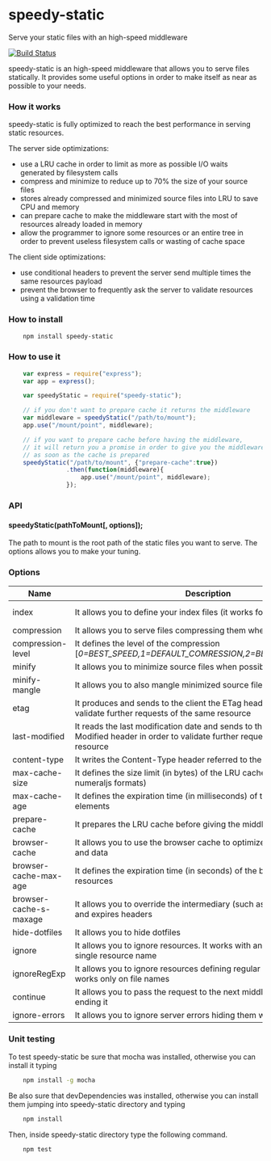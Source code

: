 # speedy-static
Serve your static files with an high-speed middleware

[![Build Status][travis-image]][travis-url]

speedy-static is an high-speed middleware that allows you to serve files statically.
It provides some useful options in order to make itself as near as possible to your needs.

### How it works

speedy-static is fully optimized to reach the best performance in serving static resources.

The server side optimizations:
* use a LRU cache in order to limit as more as possible I/O waits generated by filesystem calls
* compress and minimize to reduce up to 70% the size of your source files
* stores already compressed and minimized source files into LRU to save CPU and memory
* can prepare cache to make the middleware start with the most of resources already loaded in memory
* allow the programmer to ignore some resources or an entire tree in order to prevent useless filesystem calls or wasting of cache space

The client side optimizations:
* use conditional headers to prevent the server send multiple times the same resources payload
* prevent the browser to frequently ask the server to validate resources using a validation time


### How to install
```bash
    npm install speedy-static
```


### How to use it
```javascript
    var express = require("express");
    var app = express();

    var speedyStatic = require("speedy-static");

    // if you don't want to prepare cache it returns the middleware
    var middleware = speedyStatic("/path/to/mount");
    app.use("/mount/point", middleware);

    // if you want to prepare cache before having the middleware,
    // it will return you a promise in order to give you the middleware
    // as soon as the cache is prepared
    speedyStatic("/path/to/mount", {"prepare-cache":true})
                .then(function(middleware){
                    app.use("/mount/point", middleware);
                });
```


### API

#### speedyStatic(pathToMount[, options]);
The path to mount is the root path of the static files you want to serve.
The options allows you to make your tuning.


### Options

Name | Description | Default
---|---|---
index | It allows you to define your index files (it works for all the directories) | ["index.html", "index.htm"]
compression | It allows you to serve files compressing them when possible | true
compression-level | It defines the level of the compression [*0=BEST_SPEED,1=DEFAULT_COMRESSION,2=BEST_COMPRESSION*] | 1
minify | It allows you to minimize source files when possibile [*.js,.css,.json*] | false
minify-mangle | It allows you to also mangle minimized source files | true
etag | It produces and sends to the client the ETag header in order to validate further requests of the same resource | true
last-modified | It reads the last modification date and sends to the client the Last-Modified header in order to validate further requests of the same resource | true
content-type | It writes the Content-Type header referred to the requested resource | true
max-cache-size | It defines the size limit (in bytes) of the LRU cache (it supports numeraljs formats) | 104857600 (100MB)
max-cache-age | It defines the expiration time (in milliseconds) of the LRU cache elements | 0 (never expire)
prepare-cache | It prepares the LRU cache before giving the middleware | false
browser-cache | It allows you to use the browser cache to optimize the amount of calls and data | true
browser-cache-max-age | It defines the expiration time (in seconds) of the browser cache resources | 300
browser-cache-s-maxage | It allows you to override the intermediary (such as CDNs) max-age and expires headers | 300
hide-dotfiles | It allows you to hide dotfiles | true
ignore | It allows you to ignore resources. It works with an entire path or a single resource name | [ ]
ignoreRegExp | It allows you to ignore resources defining regular expressions. It works only on file names | [ ]
continue | It allows you to pass the request to the next middleware instead of ending it | false
ignore-errors | It allows you to ignore server errors hiding them with a 404 | false


### Unit testing

To test speedy-static be sure that mocha was installed, otherwise you can install it typing

```bash
    npm install -g mocha
```

Be also sure that devDependencies was installed, otherwise you can install them jumping into speedy-static directory and typing

```bash
    npm install
```

Then, inside speedy-static directory type the following command.

```bash
    npm test
```

[travis-url]: https://travis-ci.org/weisse/speedy-static
[travis-image]: https://img.shields.io/travis/weisse/speedy-static.svg